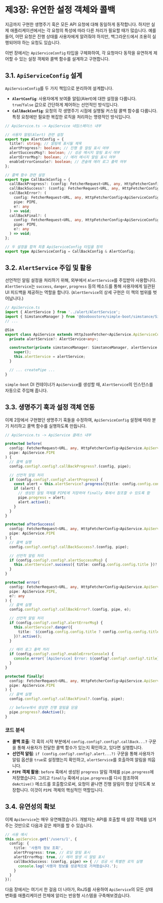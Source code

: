 # 제3장: 유연한 설정 객체와 콜백

지금까지 구현한 생명주기 훅은 모든 API 요청에 대해 동일하게 동작합니다. 하지만 실제 애플리케이션에서는 각 요청의 특성에 따라 다른 처리가 필요할 때가 많습니다. 예를 들어, 어떤 요청은 진행 상태를 사용자에게 알려줘야 하지만, 백그라운드에서 조용히 실행되어야 하는 요청도 있습니다.

이번 장에서는 `ApiServiceConfig` 타입을 구체화하여, 각 요청마다 동작을 유연하게 제어할 수 있는 설정 객체와 콜백 함수를 설계하고 구현합니다.

## 3.1. `ApiServiceConfig` 설계

`ApiServiceConfig`를 두 가지 책임으로 분리하여 설계합니다.

-   **`AlertConfig`**: 사용자에게 보여줄 알림(Alert)에 대한 설정을 다룹니다. `true`/`false` 값으로 간단하게 제어하는 선언적인 방식입니다.
-   **`CallBackConfig`**: 요청의 각 생명주기 시점에 실행될 커스텀 콜백 함수를 다룹니다. 특정 요청에만 필요한 복잡한 로직을 처리하는 명령적인 방식입니다.

```typescript
// ApiService.ts -> ApiService 네임스페이스 내부

// 사용자 알림(Alert) 관련 설정
export type AlertConfig = {
  title?: string; // 알림에 표시될 제목
  alertProgress?: boolean; // 진행 중 알림 표시 여부
  alertSuccessMsg?: boolean; // 성공 메시지 알림 표시 여부
  alertErrorMsg?: boolean; // 에러 메시지 알림 표시 여부
  enableErrorConsole?: boolean; // 콘솔에 에러 로그 출력 여부
};

// 콜백 함수 관련 설정
export type CallBackConfig = {
  callBackProgress?: (config: FetcherRequest<URL, any, HttpFetcherConfig<ApiServiceConfig>>, pipe: PIPE) => void;
  callBackSuccess?: (config: FetcherRequest<URL, any, HttpFetcherConfig<ApiServiceConfig>>, pipe: PIPE) => void;
  callBackError?: (
    config: FetcherRequest<URL, any, HttpFetcherConfig<ApiServiceConfig>>,
    pipe: PIPE,
    e?: any
  ) => void;
  callBackFinal?: (
    config: FetcherRequest<URL, any, HttpFetcherConfig<ApiServiceConfig>>,
    pipe: PIPE,
    e?: any
  ) => void;
};

// 두 설정을 합쳐 최종 ApiServiceConfig 타입을 정의
export type ApiServiceConfig = CallBackConfig & AlertConfig;
```

## 3.2. `AlertService` 주입 및 활용

선언적인 알림 설정을 처리하기 위해, 외부에서 `AlertService`를 주입받아 사용합니다. `AlertService`는 `success`, `danger`, `progress` 등의 메소드를 통해 사용자에게 일관된 UI 피드백을 제공하는 역할을 합니다. (`AlertService`의 상세 구현은 이 책의 범위를 벗어납니다.)

```typescript
// ApiService.ts
import { AlertService } from '../alert/AlertService';
import { SimstanceManager } from '@dooboostore/simple-boot/simstance/SimstanceManager';
// ...

@Sim
export class ApiService extends HttpJsonFetcher<ApiService.ApiServiceConfig, ApiService.PIPE> {
  private alertService?: AlertService<any>;

  constructor(private simstanceManager: SimstanceManager, alertService: AlertService<any>) {
    super();
    this.alertService = alertService;
  }

  // ... createPipe ...
}
```
`simple-boot` DI 컨테이너가 `ApiService`를 생성할 때, `AlertService`의 인스턴스를 자동으로 주입해 줍니다.

## 3.3. 생명주기 훅과 설정 객체 연동

이제 2장에서 구현했던 생명주기 훅들을 수정하여, `ApiServiceConfig` 설정에 따라 분기 처리하고 콜백 함수를 실행하도록 만듭니다.

```typescript
// ApiService.ts -> ApiService 클래스 내부

protected before(
  config: FetcherRequest<URL, any, HttpFetcherConfig<ApiService.ApiServiceConfig>>,
  pipe: ApiService.PIPE
) {
  // 콜백 실행
  config.config?.config?.callBackProgress?.(config, pipe);

  // 선언적 알림 처리
  if (config.config?.config?.alertProgress) {
    const alert = this.alertService?.progress({title: config.config.config.title});
    if (alert) {
      // 생성된 알림 객체를 PIPE에 저장하여 finally 훅에서 참조할 수 있도록 함
      pipe.progress = alert;
      alert.active();
    }
  }
}

protected afterSuccess(
  config: FetcherRequest<URL, any, HttpFetcherConfig<ApiService.ApiServiceConfig>>,
  pipe: ApiService.PIPE
) {
  // 콜백 실행
  config.config?.config?.callBackSuccess?.(config, pipe);

  // 선언적 알림 처리
  if (config.config?.config?.alertSuccessMsg) {
    this.alertService?.success({ title: config.config.config.title })?.active();
  }
}

protected error(
  config: FetcherRequest<URL, any, HttpFetcherConfig<ApiService.ApiServiceConfig>>,
  pipe: ApiService.PIPE,
  e?: any
) {
  // 콜백 실행
  config.config?.config?.callBackError?.(config, pipe, e);

  // 선언적 알림 처리
  if (config.config?.config?.alertErrorMsg) {
    this.alertService?.danger({
      title: `${config.config.config.title ? config.config.config.title : ''}${e.message ? `(${e.message})` : ''}`
    })?.active();
  }

  // 에러 로그 출력 처리
  if (config.config?.config?.enableErrorConsole) {
    console.error(`[ApiService] Error: ${config?.config?.config?.title}`, e);
  }
}

protected finally(
  config: FetcherRequest<URL, any, HttpFetcherConfig<ApiService.ApiServiceConfig>>,
  pipe: ApiService.PIPE
) {
  // 콜백 실행
  config.config?.config?.callBackFinal?.(config, pipe);

  // before에서 생성한 진행 알림을 닫음
  pipe.progress?.deActive();
}
```

### 코드 분석
- **콜백 호출**: 각 훅의 시작 부분에서 `config.config?.config?.callBack...?` 구문을 통해 사용자가 전달한 콜백 함수가 있는지 확인하고, 있다면 실행합니다.
- **선언적 알림**: `if (config.config?.config?.alert...?)` 구문을 통해 사용자가 알림 옵션을 `true`로 설정했는지 확인하고, `alertService`를 호출하여 알림을 띄웁니다.
- **`PIPE` 객체 활용**: `before` 훅에서 생성된 `progress` 알림 객체를 `pipe.progress`에 저장했습니다. 그리고 `finally` 훅에서 `pipe.progress`를 다시 참조하여 `deActive()` 메소드를 호출함으로써, 요청이 끝나면 진행 알림이 항상 닫히도록 보장합니다. 이것이 `PIPE` 객체의 핵심적인 역할입니다.

## 3.4. 유연성의 확보

이제 `ApiService`는 매우 유연해졌습니다. 개발자는 API를 호출할 때 설정 객체를 넘겨주는 것만으로 다음과 같은 제어를 할 수 있습니다.

```typescript
// 사용 예시
this.apiService.get('/users/1', {
  config: {
    title: '사용자 정보 조회',
    alertProgress: true, // 로딩 알림 표시
    alertErrorMsg: true, // 에러 발생 시 알림 표시
    callBackSuccess: (config, pipe) => { // 성공 시 특별한 로직 실행
      console.log('사용자 정보를 성공적으로 가져왔습니다.');
    }
  }
});
```

다음 장에서는 여기서 한 걸음 더 나아가, RxJS를 사용하여 `ApiService`의 모든 상태 변화를 애플리케이션 전체에 알리는 반응형 시스템을 구축해보겠습니다.